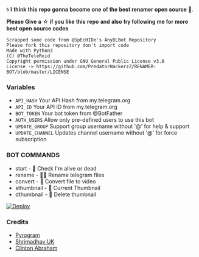 🌀 𝐈 𝐭𝐡𝐢𝐧𝐤 𝐭𝐡𝐢𝐬 𝐫𝐞𝐩𝐨 𝐠𝐨𝐧𝐧𝐚 𝐛𝐞𝐜𝐨𝐦𝐞 𝐨𝐧𝐞 𝐨𝐟 𝐭𝐡𝐞 𝐛𝐞𝐬𝐭 𝐫𝐞𝐧𝐚𝐦𝐞𝐫 𝐨𝐩𝐞𝐧 𝐬𝐨𝐮𝐫𝐜𝐞 🥳.

𝐏𝐥𝐞𝐚𝐬𝐞 𝐆𝐢𝐯𝐞 𝐚 ☆ 𝐢𝐟 𝐲𝐨𝐮 𝐥𝐢𝐤𝐞 𝐭𝐡𝐢𝐬 𝐫𝐞𝐩𝐨 𝐚𝐧𝐝 𝐚𝐥𝐬𝐨 𝐭𝐫𝐲 𝐟𝐨𝐥𝐥𝐨𝐰𝐢𝐧𝐠 𝐦𝐞 𝐟𝐨𝐫 𝐦𝐨𝐫𝐞 𝐛𝐞𝐬𝐭 𝐨𝐩𝐞𝐧 𝐬𝐨𝐮𝐫𝐜𝐞 𝐜𝐨𝐝𝐞𝐬

```
Scrapped some code from @SpEcHIDe's AnyDLBot Repository
Please fork this repository don't import code
Made with Python3
(C) @TheTeleRoid
Copyright permission under GNU General Public License v3.0
License -> https://github.com/PredatorHackerzZ/RENAMER-BOT/blob/master/LICENSE
```

### Variables

* `API_HASH` Your API Hash from my.telegram.org
* `API_ID` Your API ID from my.telegram.org 
* `BOT_TOKEN` Your bot token from @BotFather
* `AUTH_USERS` Allow only pre-defined users to use this bot
* `UPDATE_GROUP` Support group username without '@' for help & support
* `UPDATE_CHANNEL` Updates channel username without '@' for force subscription

### BOT COMMANDS

* start -  👻  Check I'm alive or dead
* rename -  ✍🏼 Rename telegram files
* convert -  🔄  Convert file to video
* sthumbnail -  🌌  Current Thumbnail
* dthumbnail -  🎇  Delete thumbnail


[![Deploy](https://www.herokucdn.com/deploy/button.svg)](https://www.heroku.com/deploy?template=https://github.com/Ronocristiano/RENAMER-BOT)

### Credits

* [Pyrogram](https://github.com/pyrogram/pyrogram)
* [Shrimadhav UK](https://github.com/SpEcHIDe)
* [Clinton Abraham](https://github.com/Clinton-Abraham)
